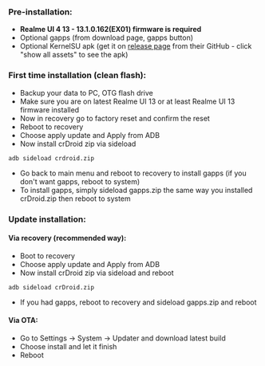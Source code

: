 ### Pre-installation:

*  **Realme UI 4 13 - 13.1.0.162(EX01) firmware is required** 
* Optional gapps (from download page, gapps button)
* Optional KernelSU apk (get it on [release page](https://github.com/tiann/KernelSU/releases) from their GitHub - click "show all assets" to see the apk)


### First time installation (clean flash):

* Backup your data to PC, OTG flash drive
* Make sure you are on latest Realme UI 13 or at least Realme UI 13 firmware installed
* Now in recovery go to factory reset and confirm the reset
* Reboot to recovery
* Choose apply update and Apply from ADB
* Now install crDroid zip via sideload

```
adb sideload crdroid.zip
```
* Go back to main menu and reboot to recovery to install gapps (if you don't want gapps, reboot to system)
* To install gapps, simply sideload gapps.zip the same way you installed crDroid.zip then reboot to system

### Update installation:

#### Via recovery (recommended way):
* Boot to recovery
* Choose apply update and Apply from ADB
* Now install crDroid zip via sideload and reboot

```
adb sideload crDroid.zip
```
* If you had gapps, reboot to recovery and sideload gapps.zip and reboot

#### Via OTA:
* Go to Settings -> System -> Updater and download latest build
* Choose install and let it finish
* Reboot
